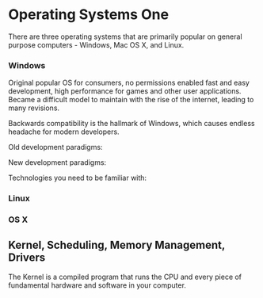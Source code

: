 # Operating Systems One

There are three operating systems that are primarily popular on general purpose computers - Windows, Mac OS X, and Linux. 

### Windows

Original popular OS for consumers, no permissions enabled fast and easy development, high performance for games and other user applications. Became a difficult model to maintain with the rise of the internet, leading to many revisions.

Backwards compatibility is the hallmark of Windows, which causes endless headache for modern developers.

Old development paradigms:

New development paradigms:

Technologies you need to be familiar with:


### Linux

### OS X

## Kernel, Scheduling, Memory Management, Drivers

The Kernel is a compiled program that runs the CPU and every piece of fundamental hardware and software in your computer.






